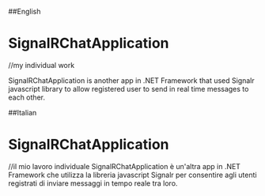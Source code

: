 ##English 
# SignalRChatApplication    
//my individual work 

SignalRChatApplication is another app in .NET Framework that used Signalr javascript library to allow registered user to send in real time messages to each other.


##Italian
# SignalRChatApplication   
//il mio lavoro individuale
SignalRChatApplication è un'altra app in .NET Framework che utilizza la libreria javascript Signalr per consentire agli utenti registrati di inviare messaggi in tempo reale tra loro.

